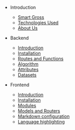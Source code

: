- Introduction

  - [Smart Gross](quickstart.md)
  - [Technologies Used](technologies.md)
  - [About Us](more-pages.md)

- Backend

  - [Introduction](backend_introduction.md)
  - [Installation](backend_installation.md)
  - [Routes and Functions](backend_routesFunctions.md)
  - [Algorithm](algorithm.md)
  - [Attributes](attributes.md)
  - [Datasets](cdn.md)

- Frontend

  - [Introduction](frontend_introduction.md)
  - [Installation](frontend_installation.md)
  - [Modules](frontend_modules.md)
  - [Models and Routers](frontend_models_and_routers.md)
  - [Markdown configuration](markdown.md)
  - [Language highlighting](language-highlight.md)
